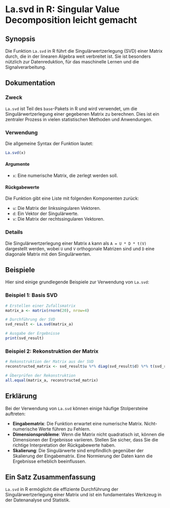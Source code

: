 <!--
Meta Description: # La.svd in R: Singular Value Decomposition leicht gemacht ## Synopsis Die Funktion `La.svd` in R führt die Singulärwertzerlegung (SVD) einer Matrix d...
Meta Keywords: der, die, matrix, svd, und
-->

# La.svd in R: Singular Value Decomposition leicht gemacht

## Synopsis
Die Funktion `La.svd` in R führt die Singulärwertzerlegung (SVD) einer Matrix durch, die in der linearen Algebra weit verbreitet ist. Sie ist besonders nützlich zur Datenreduktion, für das maschinelle Lernen und die Signalverarbeitung.

## Dokumentation
### Zweck
`La.svd` ist Teil des `base`-Pakets in R und wird verwendet, um die Singulärwertzerlegung einer gegebenen Matrix zu berechnen. Dies ist ein zentraler Prozess in vielen statistischen Methoden und Anwendungen.

### Verwendung
Die allgemeine Syntax der Funktion lautet:

```R
La.svd(x)
```

#### Argumente
- `x`: Eine numerische Matrix, die zerlegt werden soll.

#### Rückgabewerte
Die Funktion gibt eine Liste mit folgenden Komponenten zurück:
- `u`: Die Matrix der linkssingularen Vektoren.
- `d`: Ein Vektor der Singulärwerte.
- `v`: Die Matrix der rechtssingularen Vektoren.

### Details
Die Singulärwertzerlegung einer Matrix `A` kann als `A = U * D * t(V)` dargestellt werden, wobei `U` und `V` orthogonale Matrizen sind und `D` eine diagonale Matrix mit den Singulärwerten.

## Beispiele
Hier sind einige grundlegende Beispiele zur Verwendung von `La.svd`:

### Beispiel 1: Basis SVD
```R
# Erstellen einer Zufallsmatrix
matrix_a <- matrix(rnorm(20), nrow=4)

# Durchführung der SVD
svd_result <- La.svd(matrix_a)

# Ausgabe der Ergebnisse
print(svd_result)
```

### Beispiel 2: Rekonstruktion der Matrix
```R
# Rekonstruktion der Matrix aus der SVD
reconstructed_matrix <- svd_result$u %*% diag(svd_result$d) %*% t(svd_result$v)

# Überprüfen der Rekonstruktion
all.equal(matrix_a, reconstructed_matrix)
```

## Erklärung
Bei der Verwendung von `La.svd` können einige häufige Stolpersteine auftreten:

- **Eingabematrix**: Die Funktion erwartet eine numerische Matrix. Nicht-numerische Werte führen zu Fehlern.
- **Dimensionsprobleme**: Wenn die Matrix nicht quadratisch ist, können die Dimensionen der Ergebnisse variieren. Stellen Sie sicher, dass Sie die richtige Interpretation der Rückgabewerte haben.
- **Skalierung**: Die Singulärwerte sind empfindlich gegenüber der Skalierung der Eingabematrix. Eine Normierung der Daten kann die Ergebnisse erheblich beeinflussen.

## Ein Satz Zusammenfassung
`La.svd` in R ermöglicht die effiziente Durchführung der Singulärwertzerlegung einer Matrix und ist ein fundamentales Werkzeug in der Datenanalyse und Statistik.